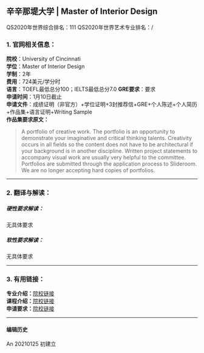 ## 辛辛那堤大学 | Master of Interior Design

QS2020年世界综合排名：111
QS2020年世界艺术专业排名：/


### 1. 官网相关信息：

**院校**：University of Cincinnati  
**学位**：Master of Interior Design  
**学制**：2年  
**费用**：724美元/学分时  
**语言**：TOEFL最低总分100；IELTS最低总分7.0
**GRE要求**：要求  
**申请时间**：1月10日截止  
**申请文件**：成绩证明（非官方）+学位证明+3封推荐信+GRE+个人陈述+个人简历+作品集+语言证明+Writing Sample  
**作品集要求原文：**   
> A portfolio of creative work. The portfolio is an opportunity to demonstrate your imaginative and critical thinking talents. Creativity occurs in all fields so the content does not have to be architectural if your background is in another discipline. Written project statements to accompany visual work are usually very helpful to the committee. Portfolios are submitted through the application process to Slideroom. We are no longer accepting hard copies of portfolios.




---


### 2. 翻译与解读：

##### 硬性要求解读：
无具体要求

##### 软性要求解读：
无具体要求

---


### 3. 有用链接：

**专业介绍：**[院校链接](https://webapps2.uc.edu/ecurriculum/DegreePrograms/Program/Detail/23MAS-INTD-MINTD)  
**课程介绍：**[院校链接](https://webapps2.uc.edu/ecurriculum/degreeprograms/program/majormap/23MAS-INTD-MINTD)  
**申请要求：**[院校链接](https://webapps2.uc.edu/ecurriculum/DegreePrograms/Program/Detail/23MAS-INTD-MINTD)



---


#### 编辑历史

An 20210125 初建立
